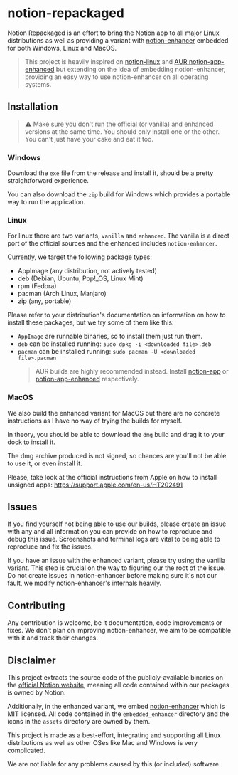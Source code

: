 # notion-repackaged

Notion Repackaged is an effort to bring the Notion app to all major Linux distributions as well as providing a variant with [notion-enhancer](https://github.com/notion-enhancer/notion-enhancer) embedded for both Windows, Linux and MacOS.

> This project is heavily inspired on [notion-linux](https://github.com/davidbailey00/notion-linux) and [AUR notion-app-enhanced](https://aur.archlinux.org/packages/notion-app-enhanced/) but extending on the idea of embedding notion-enhancer, providing an easy way to use notion-enhancer on all operating systems.

## Installation

> :warning: Make sure you don't run the official (or vanilla) and enhanced versions at the same time. You should only install one or the other. You can't just have your cake and eat it too.

### Windows

Download the `exe` file from the release and install it, should be a pretty straightforward experience.

You can also download the `zip` build for Windows which provides a portable way to run the application.

### Linux

For linux there are two variants, `vanilla` and `enhanced`. The vanilla is a direct port of the official sources and the enhanced includes `notion-enhancer`.

Currently, we target the following package types:
- AppImage (any distribution, not actively tested)
- deb (Debian, Ubuntu, Pop!_OS, Linux Mint)
- rpm (Fedora)
- pacman (Arch Linux, Manjaro)
- zip (any, portable)

Please refer to your distribution's documentation on information on how to install these packages, but we try some of them like this:
- `AppImage` are runnable binaries, so to install them just run them. 
- `deb` can be installed running: `sudo dpkg -i <downloaded file>.deb`
- `pacman` can be installed running: `sudo pacman -U <downloaded file>.pacman`
  > AUR builds are highly recommended instead. Install [notion-app](https://aur.archlinux.org/packages/notion-app/) or [notion-app-enhanced](https://aur.archlinux.org/packages/notion-app-enhanced) respectively.

### MacOS

We also build the enhanced variant for MacOS but there are no concrete instructions as I have no way of trying the builds for myself.

In theory, you should be able to download the `dmg` build and drag it to your dock to install it.

The dmg archive produced is not signed, so chances are you'll not be able to use it, or even install it.

Please, take look at the official instructions from Apple on how to install unsigned apps: https://support.apple.com/en-us/HT202491

## Issues

If you find yourself not being able to use our builds, please create an issue with any and all information you can provide on how to reproduce and debug this issue. Screenshots and terminal logs are vital to being able to reproduce and fix the issues.

If you have an issue with the enhanced variant, please try using the vanilla variant. This step is crucial on the way to figuring our the root of the issue. Do not create issues in notion-enhancer before making sure it's not our fault, we modify notion-enhancer's internals heavily.

## Contributing

Any contribution is welcome, be it documentation, code improvements or fixes.
We don't plan on improving notion-enhancer, we aim to be compatible with it and track their changes.

## Disclaimer

This project extracts the source code of the publicly-available binaries on the [official Notion website](https://www.notion.so/desktop), meaning all code contained within our packages is owned by Notion.

Additionally, in the enhanced variant, we embed [notion-enhancer](https://github.com/notion-enhancer/notion-enhancer) which is MIT licensed. All code contained in the `embedded_enhancer` directory and the icons in the `assets` directory are owned by them.

This project is made as a best-effort, integrating and supporting all Linux distributions as well as other OSes like Mac and Windows is very complicated. 

We are not liable for any problems caused by this (or included) software.
